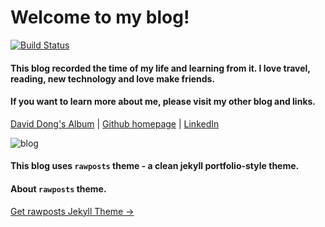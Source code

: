 # Welcome to my blog!
[![Build Status](https://travis-ci.com/gangdong/gangdong.github.io.svg?branch=master)](https://travis-ci.com/gangdong/gangdong.github.io)
#### This blog recorded the time of my life and learning from it. I love travel, reading, new technology and love make friends.

#### If you want to learn more about me, please visit my other blog and links.

[David Dong's Album](https://rainbow-ux.github.io/traveler-blog.github.io/) | [Github homepage](https://github.com/gangdong/) | [LinkedIn](https://www.linkedin.com/in/刚-董-25208ba0/)

![blog]({{site.cdn_baseurl}}/assets/screenshot.png)

#### This blog uses `rawposts` theme - a clean jekyll portfolio-style theme.

#### About `rawposts` theme.

<a target="_blank" href="https://github.com/gangdong/jekyll-theme-rawposts" class="btn btn-dark"> Get rawposts Jekyll Theme &rarr;</a>


